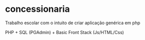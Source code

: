 # concessionaria
Trabalho escolar com o intuito de criar aplicação genérica em php

PHP + SQL (PGAdmin) + Basic Front Stack (Js/HTML/Css)
